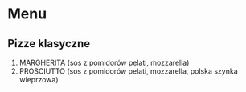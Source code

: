 # Menu

## Pizze klasyczne

1. MARGHERITA (sos z pomidorów pelati, mozzarella)
2. PROSCIUTTO (sos z pomidorów pelati, mozzarella, polska szynka wieprzowa)


